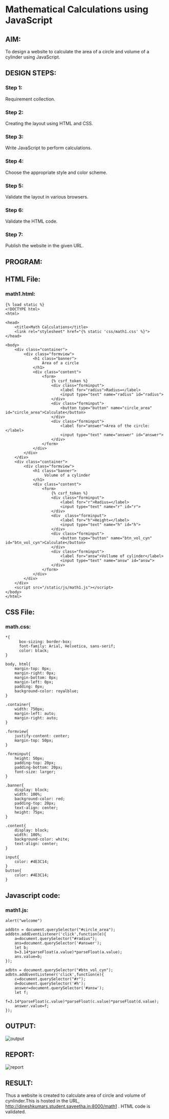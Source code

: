 # Mathematical Calculations using JavaScript
## AIM:
To design a website to calculate the area of a circle and volume of a cylinder using JavaScript.

## DESIGN STEPS:
### Step 1: 
Requirement collection.
### Step 2:
Creating the layout using HTML and CSS.
### Step 3:
Write JavaScript to perform calculations.
### Step 4:
Choose the appropriate style and color scheme.
### Step 5:
Validate the layout in various browsers.
### Step 6:
Validate the HTML code.
### Step 7:
Publish the website in the given URL.


## PROGRAM:

## HTML File:
### math1.html:
```
{% load static %}
<!DOCTYPE html>
<html>

<head>
    <title>Math Calculations</title>
    <link rel="stylesheet" href="{% static 'css/math1.css' %}">
</head>

<body>
    <div class="container">
        <div class="formview">
            <h1 class="banner">
                Area of a circle
            </h1>
            <div class="content">
                <form>
                    {% csrf_token %}
                    <div class="forminput">
                        <label for="radius">Radius=</label>
                        <input type="text" name="radius" id="radius">
                    </div>                    
                    <div class="forminput">
                        <button type="button" name="circle_area" id="circle_area">Calculate</button>
                    </div>
                    <div class="forminput">
                        <label for="answer">Area of the circle: </label>
                        <input type="text" name="answer" id="answer">
                    </div>
                </form>
            </div>
        </div>
    </div>    
    <div class="container">
        <div class="formview">
            <h1 class="banner">
                 Volume of a cylinder
            </h1>
            <div class="content">
                <form>
                    {% csrf_token %}
                    <div class="forminput">
                        <label for="r">Radius=</label>
                        <input type="text" name="r" id="r">
                    </div>
                    <div  class="forminput">
                        <label for="h">Height=</label>
                        <input type="text" name="h" id="h">
                    </div>                    
                    <div class="forminput">
                        <button type="button" name="btn_vol_cyn" id="btn_vol_cyn">Calculate</button>
                    </div>
                    <div class="forminput">
                        <label for="answ">Vollume of cylinder</label>
                        <input type="text" name="answ" id="answ">
                    </div>
                </form>
            </div>
        </div>
    </div>
    <script src="/static/js/math1.js"></script>
</body>
</html> 
```

## CSS File:
### math.css:
```
*{
      box-sizing: border-box;
      font-family: Arial, Helvetica, sans-serif;
      color: black;
}

body, html{
    margin-top: 0px;
    margin-right: 0px;
    margin-bottom: 0px;
    margin-left: 0px;
    padding: 0px;
    background-color: royalblue;
}

.container{
    width: 750px;
    margin-left: auto;
    margin-right: auto;
}

.formview{
    justify-content: center;
    margin-top: 50px; 
}

.forminput{
    height: 50px;
    padding-top: 20px;
    padding-bottom: 20px;
    font-size: larger;
}

.banner{
    display: block;
    width: 100%;
    background-color: red;
    padding-top: 20px;
    text-align: center;
    height: 75px;
}

.content{
    display: block;
    width: 100%;
    background-color: white;
    text-align: center;
}

input{
    color: #4E3C14;
}
button{
    color: #4E3C14;
}
```

## Javascript code:
### math1.js:
```
alert("welcome")

addbtn = document.querySelector("#circle_area");
addbtn.addEventListener('click',function(e){
    a=document.querySelector("#radius");
    ans=document.querySelector('#answer');
    let b;
    b=3.14*parseFloat(a.value)*parseFloat(a.value);
    ans.value=b;
});

adbtn = document.querySelector("#btn_vol_cyn");
adbtn.addEventListener('click',function(e){
    c=document.querySelector("#r");
    d=document.querySelector('#h');
    answer=document.querySelector('#answ');
    let f;
    f=3.14*parseFloat(c.value)*parseFloat(c.value)*parseFloat(d.value);
    answer.value=f;
});
```

## OUTPUT:
![output](./static/pics/outputpage.png)

## REPORT:
![report](./static/pics/report.png)

## RESULT:
Thus a website is created to calculate area of circle and volume of cynlinder.This is hosted in the URL, http://dineshkumars.student.saveetha.in:8000/math1 . HTML code is validated.